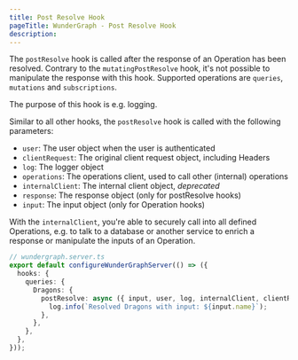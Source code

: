 ```yaml
---
title: Post Resolve Hook
pageTitle: WunderGraph - Post Resolve Hook
description:
---
```


The `postResolve` hook is called after the response of an Operation has been resolved.
Contrary to the `mutatingPostResolve` hook,
it's not possible to manipulate the response with this hook.
Supported operations are `queries`, `mutations` and `subscriptions`.

The purpose of this hook is e.g. logging.

Similar to all other hooks,
the `postResolve` hook is called with the following parameters:

- `user`: The user object when the user is authenticated
- `clientRequest`: The original client request object, including Headers
- `log`: The logger object
- `operations`: The operations client, used to call other (internal) operations
- `internalClient`: The internal client object, _deprecated_
- `response`: The response object (only for postResolve hooks)
- `input`: The input object (only for Operation hooks)

With the `internalClient`,
you're able to securely call into all defined Operations,
e.g. to talk to a database or another service to enrich a response or manipulate the inputs of an Operation.

```typescript
// wundergraph.server.ts
export default configureWunderGraphServer(() => ({
  hooks: {
    queries: {
      Dragons: {
        postResolve: async ({ input, user, log, internalClient, clientRequest, response }) => {
          log.info(`Resolved Dragons with input: ${input.name}`);
        },
      },
    },
  },
}));
```
